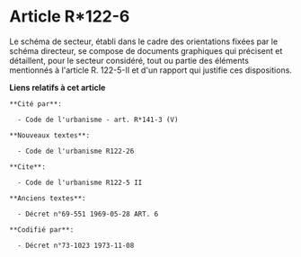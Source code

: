 # Article R*122-6

Le schéma de secteur, établi dans le cadre des orientations fixées par le schéma directeur, se compose de documents
graphiques qui précisent et détaillent, pour le secteur considéré, tout ou partie des éléments mentionnés à l'article R.
122-5-II et d'un rapport qui justifie ces dispositions.

**Liens relatifs à cet article**

	**Cité par**:

	  - Code de l'urbanisme - art. R*141-3 (V)

	**Nouveaux textes**:

	  - Code de l'urbanisme R122-26

	**Cite**:

	  - Code de l'urbanisme R122-5 II

	**Anciens textes**:

	  - Décret n°69-551 1969-05-28 ART. 6

	**Codifié par**:

	  - Décret n°73-1023 1973-11-08

